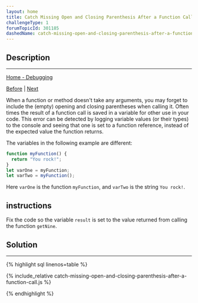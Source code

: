 ```yaml
---
layout: home
title: Catch Missing Open and Closing Parenthesis After a Function Call
challengeType: 1
forumTopicId: 301185
dashedName: catch-missing-open-and-closing-parenthesis-after-a-function-call
---
```


<div class="row">
<div class="columnStmt" markdown="1">

## Description
------

[Home - Debugging](../debugging/README.md)

[Before](./catch-use-of-assignment-operator-instead-of-equality-operator.md)  | [Next](./catch-arguments-passed-in-the-wrong-order-when-calling-a-function.md)

When a function or method doesn't take any arguments, you may forget to include the (empty) opening and closing parentheses when calling it. Often times the result of a function call is saved in a variable for other use in your code. This error can be detected by logging variable values (or their types) to the console and seeing that one is set to a function reference, instead of the expected value the function returns.

The variables in the following example are different:

```js
function myFunction() {
  return "You rock!";
}
let varOne = myFunction;
let varTwo = myFunction();
```

Here `varOne` is the function `myFunction`, and `varTwo` is the string `You rock!`.

##  instructions 

Fix the code so the variable `result` is set to the value returned from calling the function `getNine`.

</div>
<div class="columnSol" markdown="1">

## Solution
------

{% highlight sql linenos=table %}

{% include_relative catch-missing-open-and-closing-parenthesis-after-a-function-call.js %}

{% endhighlight %}

</div>
</div>

